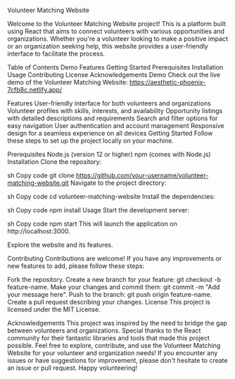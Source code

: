 Volunteer Matching Website


Welcome to the Volunteer Matching Website project! This is a platform built using React that aims to connect volunteers with various opportunities and organizations. Whether you're a volunteer looking to make a positive impact or an organization seeking help, this website provides a user-friendly interface to facilitate the process.

Table of Contents
Demo
Features
Getting Started
Prerequisites
Installation
Usage
Contributing
License
Acknowledgements
Demo
Check out the live demo of the Volunteer Matching Website: https://aesthetic-phoenix-7cfb8c.netlify.app/

Features
User-friendly interface for both volunteers and organizations
Volunteer profiles with skills, interests, and availability
Opportunity listings with detailed descriptions and requirements
Search and filter options for easy navigation
User authentication and account management
Responsive design for a seamless experience on all devices
Getting Started
Follow these steps to set up the project locally on your machine.

Prerequisites
Node.js (version 12 or higher)
npm (comes with Node.js)
Installation
Clone the repository:

sh
Copy code
git clone https://github.com/your-username/volunteer-matching-website.git
Navigate to the project directory:

sh
Copy code
cd volunteer-matching-website
Install the dependencies:

sh
Copy code
npm install
Usage
Start the development server:

sh
Copy code
npm start
This will launch the application on http://localhost:3000.

Explore the website and its features.

Contributing
Contributions are welcome! If you have any improvements or new features to add, please follow these steps:

Fork the repository.
Create a new branch for your feature: git checkout -b feature-name.
Make your changes and commit them: git commit -m "Add your message here".
Push to the branch: git push origin feature-name.
Create a pull request describing your changes.
License
This project is licensed under the MIT License.

Acknowledgements
This project was inspired by the need to bridge the gap between volunteers and organizations.
Special thanks to the React community for their fantastic libraries and tools that made this project possible.
Feel free to explore, contribute, and use the Volunteer Matching Website for your volunteer and organization needs! If you encounter any issues or have suggestions for improvement, please don't hesitate to create an issue or pull request. Happy volunteering!
